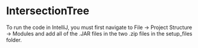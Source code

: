 # IntersectionTree

To run the code in IntelliJ, you must first navigate to File -> Project Structure -> Modules and add all of the .JAR files in the two .zip files in the setup_files folder.
